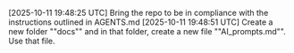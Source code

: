 [2025-10-11 19:48:25 UTC] Bring the repo to be in compliance with the instructions outlined in AGENTS.md
[2025-10-11 19:48:51 UTC] Create a new folder ""docs"" and in that folder, create a new file ""AI_prompts.md"". Use that file.
